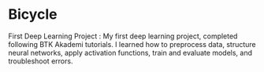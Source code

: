 # Bicycle
First Deep Learning Project : My first deep learning project, completed following BTK Akademi tutorials. I learned how to preprocess data, structure neural networks, apply activation functions, train and evaluate models, and troubleshoot errors.

